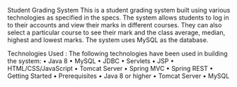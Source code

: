 Student Grading System 
This is a student grading system built using various technologies as specified in the specs. 
The system allows students to log in to their accounts and view their marks in different courses.
They can also select a particular course to see their mark and the class average, median, highest and lowest marks. 
The system uses MySQL as the database.

Technologies Used :
The following technologies have been used in building the system:
•	Java 8
•	MySQL
•	JDBC
•	Servlets
•	JSP
•	HTML/CSS/JavaScript
•	Tomcat Server
•	Spring MVC
•	Spring REST
•	Getting Started
•	Prerequisites
•	Java 8 or higher
•	Tomcat Server
•	MySQL
